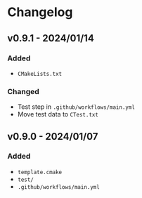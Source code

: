 # Changelog

## v0.9.1 - 2024/01/14

### Added

- `CMakeLists.txt`

### Changed

- Test step in `.github/workflows/main.yml`
- Move test data to `CTest.txt`

## v0.9.0 - 2024/01/07

### Added

- `template.cmake`
- `test/`
- `.github/workflows/main.yml`
